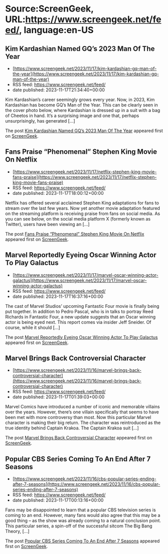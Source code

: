 # Source:ScreenGeek, URL:https://www.screengeek.net/feed/, language:en-US

## Kim Kardashian Named GQ’s 2023 Man Of The Year
 - [https://www.screengeek.net/2023/11/17/kim-kardashian-gq-man-of-the-year](https://www.screengeek.net/2023/11/17/kim-kardashian-gq-man-of-the-year)
 - RSS feed: https://www.screengeek.net/feed/
 - date published: 2023-11-17T21:34:40+00:00

<p>Kim Kardashian&#8217;s career seemingly grows every year. Now, in 2023, Kim Kardashian has become GQ&#8217;s Man of the Year. This can be clearly seen in the cover photo below, where Kardashian is dressed up in a suit with a bag of Cheetos in hand. It&#8217;s a surprising image and one that, perhaps unsurprisingly, has generated [...]</p>
<p>The post <a href="https://www.screengeek.net/2023/11/17/kim-kardashian-gq-man-of-the-year/">Kim Kardashian Named GQ&#8217;s 2023 Man Of The Year</a> appeared first on <a href="https://www.screengeek.net">ScreenGeek</a>.</p>

## Fans Praise “Phenomenal” Stephen King Movie On Netflix
 - [https://www.screengeek.net/2023/11/17/netflix-stephen-king-movie-fans-praise](https://www.screengeek.net/2023/11/17/netflix-stephen-king-movie-fans-praise)
 - RSS feed: https://www.screengeek.net/feed/
 - date published: 2023-11-17T18:00:12+00:00

<p>Netflix has offered several acclaimed Stephen King adaptations for fans to stream over the last few years. Now yet another movie adaptation featured on the streaming platform is receiving praise from fans on social media. As you can see below, on the social media platform X (formerly known as Twitter), users have been viewing an [...]</p>
<p>The post <a href="https://www.screengeek.net/2023/11/17/netflix-stephen-king-movie-fans-praise/">Fans Praise &#8220;Phenomenal&#8221; Stephen King Movie On Netflix</a> appeared first on <a href="https://www.screengeek.net">ScreenGeek</a>.</p>

## Marvel Reportedly Eyeing Oscar Winning Actor To Play Galactus
 - [https://www.screengeek.net/2023/11/17/marvel-oscar-winning-actor-galactus](https://www.screengeek.net/2023/11/17/marvel-oscar-winning-actor-galactus)
 - RSS feed: https://www.screengeek.net/feed/
 - date published: 2023-11-17T16:37:16+00:00

<p>The cast of Marvel Studios&#8217; upcoming Fantastic Four movie is finally being put together. In addition to Pedro Pascal, who is in talks to portray Reed Richards in Fantastic Four, a new update suggests that an Oscar winning actor is being eyed next. This report comes via insider Jeff Sneider. Of course, while it should [...]</p>
<p>The post <a href="https://www.screengeek.net/2023/11/17/marvel-oscar-winning-actor-galactus/">Marvel Reportedly Eyeing Oscar Winning Actor To Play Galactus</a> appeared first on <a href="https://www.screengeek.net">ScreenGeek</a>.</p>

## Marvel Brings Back Controversial Character
 - [https://www.screengeek.net/2023/11/16/marvel-brings-back-controversial-character](https://www.screengeek.net/2023/11/16/marvel-brings-back-controversial-character)
 - RSS feed: https://www.screengeek.net/feed/
 - date published: 2023-11-17T01:39:03+00:00

<p>Marvel Comics have introduced a number of iconic and memorable villains over the years. However, there&#8217;s one villain specifically that seems to have been met with more controversy than most. Now this particular Marvel character is making their big return. The character was reintroduced as the true identity behind Captain Krakoa. The Captain Krakoa suit [...]</p>
<p>The post <a href="https://www.screengeek.net/2023/11/16/marvel-brings-back-controversial-character/">Marvel Brings Back Controversial Character</a> appeared first on <a href="https://www.screengeek.net">ScreenGeek</a>.</p>

## Popular CBS Series Coming To An End After 7 Seasons
 - [https://www.screengeek.net/2023/11/16/cbs-popular-series-ending-after-7-seasons](https://www.screengeek.net/2023/11/16/cbs-popular-series-ending-after-7-seasons)
 - RSS feed: https://www.screengeek.net/feed/
 - date published: 2023-11-17T00:13:16+00:00

<p>Fans may be disappointed to learn that a popular CBS television series is coming to an end. However, many fans would also agree that this may be a good thing &#8211; as the show was already coming to a natural conclusion point. This particular series, a spin-off of the successful sitcom The Big Bang Theory, [...]</p>
<p>The post <a href="https://www.screengeek.net/2023/11/16/cbs-popular-series-ending-after-7-seasons/">Popular CBS Series Coming To An End After 7 Seasons</a> appeared first on <a href="https://www.screengeek.net">ScreenGeek</a>.</p>

